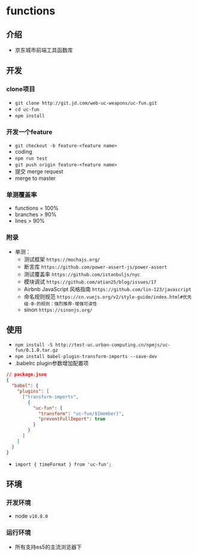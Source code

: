 # functions

## 介绍
- 京东城市前端工具函数库

## 开发
### clone项目
- `git clone http://git.jd.com/web-uc-weapons/uc-fun.git`
- `cd uc-fun`
- `npm install`

### 开发一个feature
- `git checkout -b feature-<feature name>`
- coding
- `npm run test`
- `git push origin feature-<feature name>`
- 提交 merge request
- merge to master

### 单测覆盖率
- functions = 100%
- branches > 90%
- lines > 90%

### 附录
- 单测：
  - 测试框架 `https://mochajs.org/`
  - 断言库 `https://github.com/power-assert-js/power-assert`
  - 测试覆盖率 `https://github.com/istanbuljs/nyc`
  - 模块调试 `https://github.com/atian25/blog/issues/17 `
  - Airbnb JavaScript 风格指南 `https://github.com/lin-123/javascript `
  - 命名规则规范 `https://cn.vuejs.org/v2/style-guide/index.html#优先级-B-的规则：强烈推荐-增强可读性 `
  - sinon `https://sinonjs.org/ `


## 使用
- `npm install -S http://test-uc.urban-computing.cn/npmjs/uc-fun/0.1.0.tar.gz`
- `npm install babel-plugin-transform-imports --save-dev `
-  .babelrc plugin参数增加配置项
```json
// package.json
{
  "babel": {
    "plugins": [
      ["transform-imports",
        {
          "uc-fun": {
            "transform": "uc-fun/${member}",
            "preventFullImport": true
          }
        }
      ]
    ]
  }
}
```
- `import { timeFormat } from 'uc-fun'; `

## 环境
### 开发环境
- node `v10.8.0`

### 运行环境
- 所有支持es5的主流浏览器下
